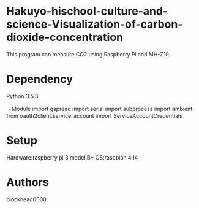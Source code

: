 # Hakuyo-hischool-culture-and-science-Visualization-of-carbon-dioxide-concentration
This program can measure CO2 using Raspberry Pi and MH-Z19.

# Dependency
Python 3.5.3

・Module 
  import gspread
  import serial
  import subprocess
  import ambient
  from oauth2client.service_account import ServiceAccountCredentials
  
# Setup
 Hardware:raspberry pi 3 model B+
 OS:raspbian 4.14
 
# Authors
 blockhead0000
 
